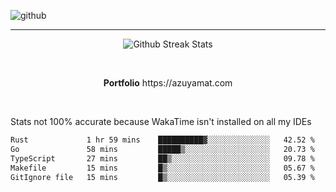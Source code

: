 ![github](https://media.discordapp.net/attachments/881363147364118528/1142610121697021952/background.png?width=1000&height=300)<br>
___
<p align="center">
  <img alt="Github Streak Stats" src="https://streak-stats.demolab.com?user=Azuyamat&theme=transparent&hide_border=true"/>
</p><br>
<p align="center">
      <strong>Portfolio</strong> https://azuyamat.com
</p><br>

Stats not 100% accurate because WakaTime isn't installed on all my IDEs
<!--START_SECTION:waka-->

```txt
Rust             1 hr 59 mins    ██████████▓░░░░░░░░░░░░░░   42.52 %
Go               58 mins         █████▒░░░░░░░░░░░░░░░░░░░   20.73 %
TypeScript       27 mins         ██▒░░░░░░░░░░░░░░░░░░░░░░   09.78 %
Makefile         15 mins         █▒░░░░░░░░░░░░░░░░░░░░░░░   05.67 %
GitIgnore file   15 mins         █▒░░░░░░░░░░░░░░░░░░░░░░░   05.39 %
```

<!--END_SECTION:waka-->
